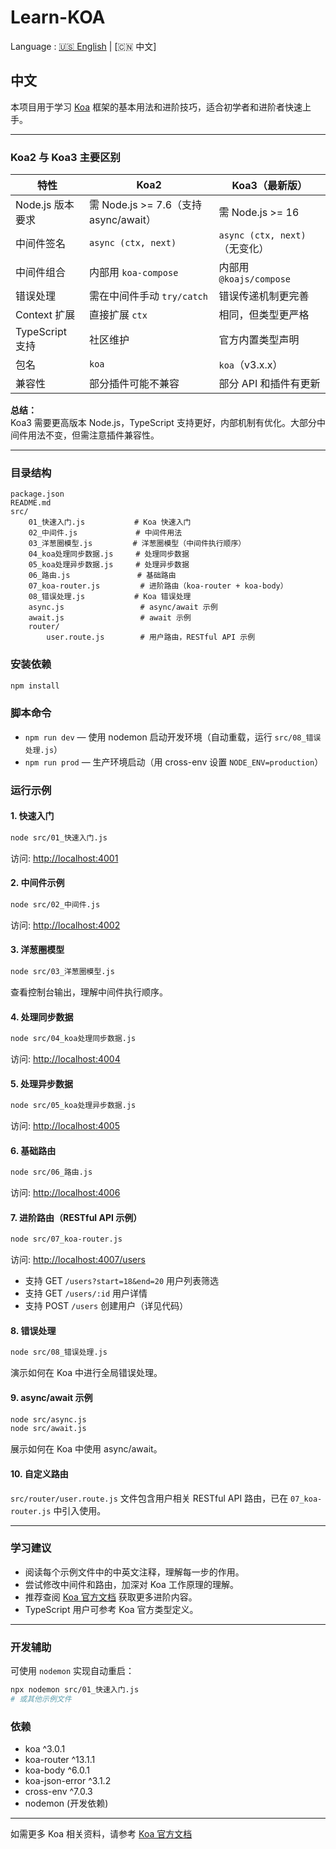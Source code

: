 # Learn-KOA

Language : [🇺🇸 English](./README.md) | [🇨🇳 中文]

## 中文

本项目用于学习 [Koa](https://koajs.com/) 框架的基本用法和进阶技巧，适合初学者和进阶者快速上手。

---

### Koa2 与 Koa3 主要区别

| 特性             | Koa2                                  | Koa3（最新版）                |
| ---------------- | ------------------------------------- | ----------------------------- |
| Node.js 版本要求 | 需 Node.js >= 7.6（支持 async/await） | 需 Node.js >= 16              |
| 中间件签名       | `async (ctx, next)`                   | `async (ctx, next)`（无变化） |
| 中间件组合       | 内部用 `koa-compose`                  | 内部用 `@koajs/compose`       |
| 错误处理         | 需在中间件手动 `try/catch`            | 错误传递机制更完善            |
| Context 扩展     | 直接扩展 `ctx`                        | 相同，但类型更严格            |
| TypeScript 支持  | 社区维护                              | 官方内置类型声明              |
| 包名             | `koa`                                 | `koa`（v3.x.x）               |
| 兼容性           | 部分插件可能不兼容                    | 部分 API 和插件有更新         |

**总结：**  
Koa3 需要更高版本 Node.js，TypeScript 支持更好，内部机制有优化。大部分中间件用法不变，但需注意插件兼容性。

---

### 目录结构

```
package.json
README.md
src/
    01_快速入门.js           # Koa 快速入门
    02_中间件.js             # 中间件用法
    03_洋葱圈模型.js         # 洋葱圈模型（中间件执行顺序）
    04_koa处理同步数据.js     # 处理同步数据
    05_koa处理异步数据.js     # 处理异步数据
    06_路由.js               # 基础路由
    07_koa-router.js         # 进阶路由（koa-router + koa-body）
    08_错误处理.js           # Koa 错误处理
    async.js                 # async/await 示例
    await.js                 # await 示例
    router/
        user.route.js        # 用户路由，RESTful API 示例
```

### 安装依赖

```bash
npm install
```

### 脚本命令

- `npm run dev` — 使用 nodemon 启动开发环境（自动重载，运行 `src/08_错误处理.js`）
- `npm run prod` — 生产环境启动（用 cross-env 设置 `NODE_ENV=production`）

### 运行示例

#### 1. 快速入门

```bash
node src/01_快速入门.js
```

访问: [http://localhost:4001](http://localhost:4001)

#### 2. 中间件示例

```bash
node src/02_中间件.js
```

访问: [http://localhost:4002](http://localhost:4002)

#### 3. 洋葱圈模型

```bash
node src/03_洋葱圈模型.js
```

查看控制台输出，理解中间件执行顺序。

#### 4. 处理同步数据

```bash
node src/04_koa处理同步数据.js
```

访问: [http://localhost:4004](http://localhost:4004)

#### 5. 处理异步数据

```bash
node src/05_koa处理异步数据.js
```

访问: [http://localhost:4005](http://localhost:4005)

#### 6. 基础路由

```bash
node src/06_路由.js
```

访问: [http://localhost:4006](http://localhost:4006)

#### 7. 进阶路由（RESTful API 示例）

```bash
node src/07_koa-router.js
```

访问: [http://localhost:4007/users](http://localhost:4007/users)

- 支持 GET `/users?start=18&end=20` 用户列表筛选
- 支持 GET `/users/:id` 用户详情
- 支持 POST `/users` 创建用户（详见代码）

#### 8. 错误处理

```bash
node src/08_错误处理.js
```

演示如何在 Koa 中进行全局错误处理。

#### 9. async/await 示例

```bash
node src/async.js
node src/await.js
```

展示如何在 Koa 中使用 async/await。

#### 10. 自定义路由

`src/router/user.route.js` 文件包含用户相关 RESTful API 路由，已在 `07_koa-router.js` 中引入使用。

---

### 学习建议

- 阅读每个示例文件中的中英文注释，理解每一步的作用。
- 尝试修改中间件和路由，加深对 Koa 工作原理的理解。
- 推荐查阅 [Koa 官方文档](https://koajs.com/) 获取更多进阶内容。
- TypeScript 用户可参考 Koa 官方类型定义。

---

### 开发辅助

可使用 `nodemon` 实现自动重启：

```bash
npx nodemon src/01_快速入门.js
# 或其他示例文件
```

### 依赖

- koa ^3.0.1
- koa-router ^13.1.1
- koa-body ^6.0.1
- koa-json-error ^3.1.2
- cross-env ^7.0.3
- nodemon (开发依赖)

---

如需更多 Koa 相关资料，请参考 [Koa 官方文档](https://koajs.com/)
